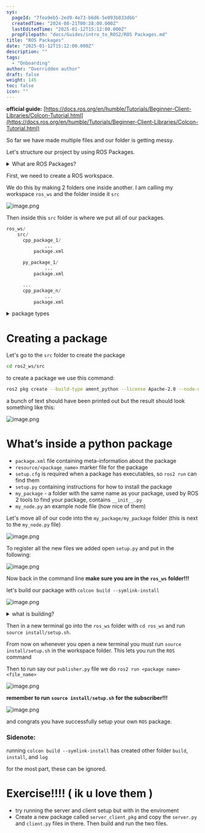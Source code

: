 ```yaml
---
sys:
  pageId: "7fea9eb5-2ed9-4e73-b6d6-5e093b833dbb"
  createdTime: "2024-08-21T00:28:00.000Z"
  lastEditedTime: "2025-01-12T15:12:00.000Z"
  propFilepath: "docs/Guides/intro_to_ROS2/ROS Packages.md"
title: "ROS Packages"
date: "2025-01-12T15:12:00.000Z"
description: ""
tags:
  - "Onboarding"
author: "Overridden author"
draft: false
weight: 145
toc: false
icon: ""
---
```


**official guide:** [https://docs.ros.org/en/humble/Tutorials/Beginner-Client-Libraries/Colcon-Tutorial.html](https://docs.ros.org/en/humble/Tutorials/Beginner-Client-Libraries/Colcon-Tutorial.html)

So far we have made multiple files and our folder is getting messy.

Let's structure our project by using ROS Packages.

<details>

<summary>What are ROS Packages?</summary>

ROS Packages are, as the name implies, packages of code that are highly sharable between ROS developers.

They consist of a folder, `package.xml` file, and source code

```python
      cpp_package_1/
		      ... imagine much code files here ..
          package.xml
```

</details>

First, we need to create a ROS workspace.

We do this by making 2 folders one inside another. I am calling my workspace `ros_ws` and the folder inside it `src`

![image.png](https://prod-files-secure.s3.us-west-2.amazonaws.com/d518164a-d88e-44d1-a4ee-3adb3bd8bce0/70706947-fd18-4537-a67b-e12946812d31/image.png?X-Amz-Algorithm=AWS4-HMAC-SHA256&X-Amz-Content-Sha256=UNSIGNED-PAYLOAD&X-Amz-Credential=ASIAZI2LB4666TU572CF%2F20250426%2Fus-west-2%2Fs3%2Faws4_request&X-Amz-Date=20250426T121314Z&X-Amz-Expires=3600&X-Amz-Security-Token=IQoJb3JpZ2luX2VjEKf%2F%2F%2F%2F%2F%2F%2F%2F%2F%2FwEaCXVzLXdlc3QtMiJHMEUCIHLjD2Yq%2BLCVdJY%2F31h0Q4uaOFuNsRspGEsXAzlEbn66AiEA1qx7y%2F7K3nPM5uSjMquv1RdbgcoclxidUPufQEWW83Qq%2FwMIQBAAGgw2Mzc0MjMxODM4MDUiDHipfOVXK71YRY4A1SrcA7RRevkGAF7vS0Cdi19fIk9P2UoCBxsNZACsAjRtLwn%2Fp%2FGlBTvV3WanIJ9wxE2LimpssrTjx0aLEwlS9lrkIIv6ruHjPzCgM%2BzgH3OkDw%2F5vQ1OkTSDPWT3zy%2Bm0W7vrWKWKHCyKP7f08z9K2QCk5PuqmRWipF7t%2B3WDAqiCzCAzskUN0ZqN1hkx7Dwr7B6x%2FAo%2FSg01hnIyO4RIyYFhdkly5K1unOBfvmm7S9bAZe%2FPJyCbFsJuazWXxvu%2BOszKEvozF1aYxQQWksdFBZuwpdlmicRjd1Caq8sdCMtrKQwNSZ46NWp5nqNP%2FyATscuS6Anxsinwple2TY%2FHWNx5Cgb62ClTcfj7vXN3UjmfcezM%2F0x%2FOf6%2FsI%2FoEg9S22AYYX6IeOx0zxOrST7DMjPO8wl9otHyUwgIIokHtIeKTITu0fx%2BQYeQ7GhJXEkQl2aWh%2FWD9ZG67%2FTgTJewJbtUFLcJ%2BfExV3x%2BlIF%2BdvEcaFU4FYT5LSsjdY7UVigRrnFtUI3RseSWk2DZW5Es0A90B0ULWxA6fnhNjejcsTyTlYM0Mutuwp4Cb92%2BntyXDNThvQZxMsyNEM3utSuztOnGnjGvvCuLC%2Fx412V9MdV5OQ4IKGNJik5nhhzzZhGMMSEssAGOqUB0g3%2BlYSSIsFNHx8JJ1mwDBbEPNLGV0k%2BOs8MCDJFtvKxOs%2F9EDgzvVKnCguZfw0jpH5H7recliBDXPx53BVxhCVqR2cAGmMScW4RrMS7mMDjfycAaFZgyCHDGp%2FvYJhIkoaFgNtyJTOnnvMNh1Gni2dw2qi1Ali2Ed%2FxTSAKNk%2BANKT9%2FIAkfW1d8rzhPDXECCtlVZnRA%2F3gGK3EiT56jY0EDC1o&X-Amz-Signature=a33dd9f43e77d8420b47f84bfa71dc01e47643b42948801b16375b3c5f740ec8&X-Amz-SignedHeaders=host&x-id=GetObject)

Then inside this `src` folder is where we put all of our packages.

```python
ros_ws/
    src/
      cpp_package_1/
		      ...
          package.xml

      py_package_1/
		      ...
          package.xml

      ...
      cpp_package_n/
		      ...
          package.xml

```

<details>

<summary>package types</summary>

packages can be either `C++` or python.

the intern file structure is different for each but for this guide we will stick to creating python packages

</details>

# Creating a package

Let's go to the `src` folder to create the package

```bash
cd ros2_ws/src
```

to create a package we use this command:

```bash
ros2 pkg create --build-type ament_python --license Apache-2.0 --node-name my_node my_package
```

a bunch of text should have been printed out but the result should look something like this:

![image.png](https://prod-files-secure.s3.us-west-2.amazonaws.com/d518164a-d88e-44d1-a4ee-3adb3bd8bce0/e6cf1e3f-8512-4a3e-b131-079f800bf3e8/image.png?X-Amz-Algorithm=AWS4-HMAC-SHA256&X-Amz-Content-Sha256=UNSIGNED-PAYLOAD&X-Amz-Credential=ASIAZI2LB4666TU572CF%2F20250426%2Fus-west-2%2Fs3%2Faws4_request&X-Amz-Date=20250426T121314Z&X-Amz-Expires=3600&X-Amz-Security-Token=IQoJb3JpZ2luX2VjEKf%2F%2F%2F%2F%2F%2F%2F%2F%2F%2FwEaCXVzLXdlc3QtMiJHMEUCIHLjD2Yq%2BLCVdJY%2F31h0Q4uaOFuNsRspGEsXAzlEbn66AiEA1qx7y%2F7K3nPM5uSjMquv1RdbgcoclxidUPufQEWW83Qq%2FwMIQBAAGgw2Mzc0MjMxODM4MDUiDHipfOVXK71YRY4A1SrcA7RRevkGAF7vS0Cdi19fIk9P2UoCBxsNZACsAjRtLwn%2Fp%2FGlBTvV3WanIJ9wxE2LimpssrTjx0aLEwlS9lrkIIv6ruHjPzCgM%2BzgH3OkDw%2F5vQ1OkTSDPWT3zy%2Bm0W7vrWKWKHCyKP7f08z9K2QCk5PuqmRWipF7t%2B3WDAqiCzCAzskUN0ZqN1hkx7Dwr7B6x%2FAo%2FSg01hnIyO4RIyYFhdkly5K1unOBfvmm7S9bAZe%2FPJyCbFsJuazWXxvu%2BOszKEvozF1aYxQQWksdFBZuwpdlmicRjd1Caq8sdCMtrKQwNSZ46NWp5nqNP%2FyATscuS6Anxsinwple2TY%2FHWNx5Cgb62ClTcfj7vXN3UjmfcezM%2F0x%2FOf6%2FsI%2FoEg9S22AYYX6IeOx0zxOrST7DMjPO8wl9otHyUwgIIokHtIeKTITu0fx%2BQYeQ7GhJXEkQl2aWh%2FWD9ZG67%2FTgTJewJbtUFLcJ%2BfExV3x%2BlIF%2BdvEcaFU4FYT5LSsjdY7UVigRrnFtUI3RseSWk2DZW5Es0A90B0ULWxA6fnhNjejcsTyTlYM0Mutuwp4Cb92%2BntyXDNThvQZxMsyNEM3utSuztOnGnjGvvCuLC%2Fx412V9MdV5OQ4IKGNJik5nhhzzZhGMMSEssAGOqUB0g3%2BlYSSIsFNHx8JJ1mwDBbEPNLGV0k%2BOs8MCDJFtvKxOs%2F9EDgzvVKnCguZfw0jpH5H7recliBDXPx53BVxhCVqR2cAGmMScW4RrMS7mMDjfycAaFZgyCHDGp%2FvYJhIkoaFgNtyJTOnnvMNh1Gni2dw2qi1Ali2Ed%2FxTSAKNk%2BANKT9%2FIAkfW1d8rzhPDXECCtlVZnRA%2F3gGK3EiT56jY0EDC1o&X-Amz-Signature=116b5eb440c5170a336c7fd36aac9b4fb3de5045a665cf5bb69ead953124b6c0&X-Amz-SignedHeaders=host&x-id=GetObject)

# What’s inside a python package

- `package.xml` file containing meta-information about the package
- `resource/<package_name>` marker file for the package
- `setup.cfg` is required when a package has executables, so `ros2 run` can find them
- `setup.py` containing instructions for how to install the package
- `my_package` - a folder with the same name as your package, used by ROS 2 tools to find your package, contains `__init__.py`
- `my_node.py` an example node file (how nice of them)

Let's move all of our code into the `my_package/my_package` folder (this is next to the `my_node.py` file)

![image.png](https://prod-files-secure.s3.us-west-2.amazonaws.com/d518164a-d88e-44d1-a4ee-3adb3bd8bce0/9ce58f11-0da9-4d3e-b86d-506a9685d378/image.png?X-Amz-Algorithm=AWS4-HMAC-SHA256&X-Amz-Content-Sha256=UNSIGNED-PAYLOAD&X-Amz-Credential=ASIAZI2LB4666TU572CF%2F20250426%2Fus-west-2%2Fs3%2Faws4_request&X-Amz-Date=20250426T121314Z&X-Amz-Expires=3600&X-Amz-Security-Token=IQoJb3JpZ2luX2VjEKf%2F%2F%2F%2F%2F%2F%2F%2F%2F%2FwEaCXVzLXdlc3QtMiJHMEUCIHLjD2Yq%2BLCVdJY%2F31h0Q4uaOFuNsRspGEsXAzlEbn66AiEA1qx7y%2F7K3nPM5uSjMquv1RdbgcoclxidUPufQEWW83Qq%2FwMIQBAAGgw2Mzc0MjMxODM4MDUiDHipfOVXK71YRY4A1SrcA7RRevkGAF7vS0Cdi19fIk9P2UoCBxsNZACsAjRtLwn%2Fp%2FGlBTvV3WanIJ9wxE2LimpssrTjx0aLEwlS9lrkIIv6ruHjPzCgM%2BzgH3OkDw%2F5vQ1OkTSDPWT3zy%2Bm0W7vrWKWKHCyKP7f08z9K2QCk5PuqmRWipF7t%2B3WDAqiCzCAzskUN0ZqN1hkx7Dwr7B6x%2FAo%2FSg01hnIyO4RIyYFhdkly5K1unOBfvmm7S9bAZe%2FPJyCbFsJuazWXxvu%2BOszKEvozF1aYxQQWksdFBZuwpdlmicRjd1Caq8sdCMtrKQwNSZ46NWp5nqNP%2FyATscuS6Anxsinwple2TY%2FHWNx5Cgb62ClTcfj7vXN3UjmfcezM%2F0x%2FOf6%2FsI%2FoEg9S22AYYX6IeOx0zxOrST7DMjPO8wl9otHyUwgIIokHtIeKTITu0fx%2BQYeQ7GhJXEkQl2aWh%2FWD9ZG67%2FTgTJewJbtUFLcJ%2BfExV3x%2BlIF%2BdvEcaFU4FYT5LSsjdY7UVigRrnFtUI3RseSWk2DZW5Es0A90B0ULWxA6fnhNjejcsTyTlYM0Mutuwp4Cb92%2BntyXDNThvQZxMsyNEM3utSuztOnGnjGvvCuLC%2Fx412V9MdV5OQ4IKGNJik5nhhzzZhGMMSEssAGOqUB0g3%2BlYSSIsFNHx8JJ1mwDBbEPNLGV0k%2BOs8MCDJFtvKxOs%2F9EDgzvVKnCguZfw0jpH5H7recliBDXPx53BVxhCVqR2cAGmMScW4RrMS7mMDjfycAaFZgyCHDGp%2FvYJhIkoaFgNtyJTOnnvMNh1Gni2dw2qi1Ali2Ed%2FxTSAKNk%2BANKT9%2FIAkfW1d8rzhPDXECCtlVZnRA%2F3gGK3EiT56jY0EDC1o&X-Amz-Signature=266e947c299a1e7237de8c3c94820f746f062bd7eafd0aba0fd8b01b8151e0a6&X-Amz-SignedHeaders=host&x-id=GetObject)

To register all the new files we added open `setup.py` and put in the following:

![image.png](https://prod-files-secure.s3.us-west-2.amazonaws.com/d518164a-d88e-44d1-a4ee-3adb3bd8bce0/1cd7c262-4cae-4496-9d75-c178537d24a2/image.png?X-Amz-Algorithm=AWS4-HMAC-SHA256&X-Amz-Content-Sha256=UNSIGNED-PAYLOAD&X-Amz-Credential=ASIAZI2LB4666TU572CF%2F20250426%2Fus-west-2%2Fs3%2Faws4_request&X-Amz-Date=20250426T121314Z&X-Amz-Expires=3600&X-Amz-Security-Token=IQoJb3JpZ2luX2VjEKf%2F%2F%2F%2F%2F%2F%2F%2F%2F%2FwEaCXVzLXdlc3QtMiJHMEUCIHLjD2Yq%2BLCVdJY%2F31h0Q4uaOFuNsRspGEsXAzlEbn66AiEA1qx7y%2F7K3nPM5uSjMquv1RdbgcoclxidUPufQEWW83Qq%2FwMIQBAAGgw2Mzc0MjMxODM4MDUiDHipfOVXK71YRY4A1SrcA7RRevkGAF7vS0Cdi19fIk9P2UoCBxsNZACsAjRtLwn%2Fp%2FGlBTvV3WanIJ9wxE2LimpssrTjx0aLEwlS9lrkIIv6ruHjPzCgM%2BzgH3OkDw%2F5vQ1OkTSDPWT3zy%2Bm0W7vrWKWKHCyKP7f08z9K2QCk5PuqmRWipF7t%2B3WDAqiCzCAzskUN0ZqN1hkx7Dwr7B6x%2FAo%2FSg01hnIyO4RIyYFhdkly5K1unOBfvmm7S9bAZe%2FPJyCbFsJuazWXxvu%2BOszKEvozF1aYxQQWksdFBZuwpdlmicRjd1Caq8sdCMtrKQwNSZ46NWp5nqNP%2FyATscuS6Anxsinwple2TY%2FHWNx5Cgb62ClTcfj7vXN3UjmfcezM%2F0x%2FOf6%2FsI%2FoEg9S22AYYX6IeOx0zxOrST7DMjPO8wl9otHyUwgIIokHtIeKTITu0fx%2BQYeQ7GhJXEkQl2aWh%2FWD9ZG67%2FTgTJewJbtUFLcJ%2BfExV3x%2BlIF%2BdvEcaFU4FYT5LSsjdY7UVigRrnFtUI3RseSWk2DZW5Es0A90B0ULWxA6fnhNjejcsTyTlYM0Mutuwp4Cb92%2BntyXDNThvQZxMsyNEM3utSuztOnGnjGvvCuLC%2Fx412V9MdV5OQ4IKGNJik5nhhzzZhGMMSEssAGOqUB0g3%2BlYSSIsFNHx8JJ1mwDBbEPNLGV0k%2BOs8MCDJFtvKxOs%2F9EDgzvVKnCguZfw0jpH5H7recliBDXPx53BVxhCVqR2cAGmMScW4RrMS7mMDjfycAaFZgyCHDGp%2FvYJhIkoaFgNtyJTOnnvMNh1Gni2dw2qi1Ali2Ed%2FxTSAKNk%2BANKT9%2FIAkfW1d8rzhPDXECCtlVZnRA%2F3gGK3EiT56jY0EDC1o&X-Amz-Signature=78324462b960f319f40103bf53aa93c62bd0c07c009736fd6668654e04d31f98&X-Amz-SignedHeaders=host&x-id=GetObject)

Now back in the command line **make sure you are in the** **`ros_ws`** **folder!!!**

let's build our package with `colcon build --symlink-install`

![image.png](https://prod-files-secure.s3.us-west-2.amazonaws.com/d518164a-d88e-44d1-a4ee-3adb3bd8bce0/2f2a0d27-b173-48fd-b189-5f5c0ce65619/image.png?X-Amz-Algorithm=AWS4-HMAC-SHA256&X-Amz-Content-Sha256=UNSIGNED-PAYLOAD&X-Amz-Credential=ASIAZI2LB4666TU572CF%2F20250426%2Fus-west-2%2Fs3%2Faws4_request&X-Amz-Date=20250426T121314Z&X-Amz-Expires=3600&X-Amz-Security-Token=IQoJb3JpZ2luX2VjEKf%2F%2F%2F%2F%2F%2F%2F%2F%2F%2FwEaCXVzLXdlc3QtMiJHMEUCIHLjD2Yq%2BLCVdJY%2F31h0Q4uaOFuNsRspGEsXAzlEbn66AiEA1qx7y%2F7K3nPM5uSjMquv1RdbgcoclxidUPufQEWW83Qq%2FwMIQBAAGgw2Mzc0MjMxODM4MDUiDHipfOVXK71YRY4A1SrcA7RRevkGAF7vS0Cdi19fIk9P2UoCBxsNZACsAjRtLwn%2Fp%2FGlBTvV3WanIJ9wxE2LimpssrTjx0aLEwlS9lrkIIv6ruHjPzCgM%2BzgH3OkDw%2F5vQ1OkTSDPWT3zy%2Bm0W7vrWKWKHCyKP7f08z9K2QCk5PuqmRWipF7t%2B3WDAqiCzCAzskUN0ZqN1hkx7Dwr7B6x%2FAo%2FSg01hnIyO4RIyYFhdkly5K1unOBfvmm7S9bAZe%2FPJyCbFsJuazWXxvu%2BOszKEvozF1aYxQQWksdFBZuwpdlmicRjd1Caq8sdCMtrKQwNSZ46NWp5nqNP%2FyATscuS6Anxsinwple2TY%2FHWNx5Cgb62ClTcfj7vXN3UjmfcezM%2F0x%2FOf6%2FsI%2FoEg9S22AYYX6IeOx0zxOrST7DMjPO8wl9otHyUwgIIokHtIeKTITu0fx%2BQYeQ7GhJXEkQl2aWh%2FWD9ZG67%2FTgTJewJbtUFLcJ%2BfExV3x%2BlIF%2BdvEcaFU4FYT5LSsjdY7UVigRrnFtUI3RseSWk2DZW5Es0A90B0ULWxA6fnhNjejcsTyTlYM0Mutuwp4Cb92%2BntyXDNThvQZxMsyNEM3utSuztOnGnjGvvCuLC%2Fx412V9MdV5OQ4IKGNJik5nhhzzZhGMMSEssAGOqUB0g3%2BlYSSIsFNHx8JJ1mwDBbEPNLGV0k%2BOs8MCDJFtvKxOs%2F9EDgzvVKnCguZfw0jpH5H7recliBDXPx53BVxhCVqR2cAGmMScW4RrMS7mMDjfycAaFZgyCHDGp%2FvYJhIkoaFgNtyJTOnnvMNh1Gni2dw2qi1Ali2Ed%2FxTSAKNk%2BANKT9%2FIAkfW1d8rzhPDXECCtlVZnRA%2F3gGK3EiT56jY0EDC1o&X-Amz-Signature=5419794ed39c43c7e2c74ebf33af667a20e02955353aa48cce157ca1eb7bc8d7&X-Amz-SignedHeaders=host&x-id=GetObject)

<details>

<summary>what is building?</summary>

if you are a CS major at Rose-Hulman you will learn the answer to this in CSSE132

but TLDR; is it combines all the code files into one program that can be run easily 

</details>

Then in a new terminal go into the `ros_ws` folder with `cd ros_ws` and run `source install/setup.sh`. 

From now on whenever you open a new terminal you must run `source install/setup.sh` in the workspace folder. This lets you run the `ROS` command

Then to run say our `publisher.py` file we do `ros2 run <package name> <file_name>`

![image.png](https://prod-files-secure.s3.us-west-2.amazonaws.com/d518164a-d88e-44d1-a4ee-3adb3bd8bce0/4f4b1219-3a44-4632-aa0a-ce3471699f59/image.png?X-Amz-Algorithm=AWS4-HMAC-SHA256&X-Amz-Content-Sha256=UNSIGNED-PAYLOAD&X-Amz-Credential=ASIAZI2LB4666TU572CF%2F20250426%2Fus-west-2%2Fs3%2Faws4_request&X-Amz-Date=20250426T121314Z&X-Amz-Expires=3600&X-Amz-Security-Token=IQoJb3JpZ2luX2VjEKf%2F%2F%2F%2F%2F%2F%2F%2F%2F%2FwEaCXVzLXdlc3QtMiJHMEUCIHLjD2Yq%2BLCVdJY%2F31h0Q4uaOFuNsRspGEsXAzlEbn66AiEA1qx7y%2F7K3nPM5uSjMquv1RdbgcoclxidUPufQEWW83Qq%2FwMIQBAAGgw2Mzc0MjMxODM4MDUiDHipfOVXK71YRY4A1SrcA7RRevkGAF7vS0Cdi19fIk9P2UoCBxsNZACsAjRtLwn%2Fp%2FGlBTvV3WanIJ9wxE2LimpssrTjx0aLEwlS9lrkIIv6ruHjPzCgM%2BzgH3OkDw%2F5vQ1OkTSDPWT3zy%2Bm0W7vrWKWKHCyKP7f08z9K2QCk5PuqmRWipF7t%2B3WDAqiCzCAzskUN0ZqN1hkx7Dwr7B6x%2FAo%2FSg01hnIyO4RIyYFhdkly5K1unOBfvmm7S9bAZe%2FPJyCbFsJuazWXxvu%2BOszKEvozF1aYxQQWksdFBZuwpdlmicRjd1Caq8sdCMtrKQwNSZ46NWp5nqNP%2FyATscuS6Anxsinwple2TY%2FHWNx5Cgb62ClTcfj7vXN3UjmfcezM%2F0x%2FOf6%2FsI%2FoEg9S22AYYX6IeOx0zxOrST7DMjPO8wl9otHyUwgIIokHtIeKTITu0fx%2BQYeQ7GhJXEkQl2aWh%2FWD9ZG67%2FTgTJewJbtUFLcJ%2BfExV3x%2BlIF%2BdvEcaFU4FYT5LSsjdY7UVigRrnFtUI3RseSWk2DZW5Es0A90B0ULWxA6fnhNjejcsTyTlYM0Mutuwp4Cb92%2BntyXDNThvQZxMsyNEM3utSuztOnGnjGvvCuLC%2Fx412V9MdV5OQ4IKGNJik5nhhzzZhGMMSEssAGOqUB0g3%2BlYSSIsFNHx8JJ1mwDBbEPNLGV0k%2BOs8MCDJFtvKxOs%2F9EDgzvVKnCguZfw0jpH5H7recliBDXPx53BVxhCVqR2cAGmMScW4RrMS7mMDjfycAaFZgyCHDGp%2FvYJhIkoaFgNtyJTOnnvMNh1Gni2dw2qi1Ali2Ed%2FxTSAKNk%2BANKT9%2FIAkfW1d8rzhPDXECCtlVZnRA%2F3gGK3EiT56jY0EDC1o&X-Amz-Signature=7da19fb130b3a70e53cac8d28d248a15b6a6e0e33a2442597b38a4db45e36dd4&X-Amz-SignedHeaders=host&x-id=GetObject)

**remember to run** **`source install/setup.sh`** **for the subscriber!!!**

![image.png](https://prod-files-secure.s3.us-west-2.amazonaws.com/d518164a-d88e-44d1-a4ee-3adb3bd8bce0/02121119-dad4-49ec-8356-c956108b4243/image.png?X-Amz-Algorithm=AWS4-HMAC-SHA256&X-Amz-Content-Sha256=UNSIGNED-PAYLOAD&X-Amz-Credential=ASIAZI2LB4666TU572CF%2F20250426%2Fus-west-2%2Fs3%2Faws4_request&X-Amz-Date=20250426T121314Z&X-Amz-Expires=3600&X-Amz-Security-Token=IQoJb3JpZ2luX2VjEKf%2F%2F%2F%2F%2F%2F%2F%2F%2F%2FwEaCXVzLXdlc3QtMiJHMEUCIHLjD2Yq%2BLCVdJY%2F31h0Q4uaOFuNsRspGEsXAzlEbn66AiEA1qx7y%2F7K3nPM5uSjMquv1RdbgcoclxidUPufQEWW83Qq%2FwMIQBAAGgw2Mzc0MjMxODM4MDUiDHipfOVXK71YRY4A1SrcA7RRevkGAF7vS0Cdi19fIk9P2UoCBxsNZACsAjRtLwn%2Fp%2FGlBTvV3WanIJ9wxE2LimpssrTjx0aLEwlS9lrkIIv6ruHjPzCgM%2BzgH3OkDw%2F5vQ1OkTSDPWT3zy%2Bm0W7vrWKWKHCyKP7f08z9K2QCk5PuqmRWipF7t%2B3WDAqiCzCAzskUN0ZqN1hkx7Dwr7B6x%2FAo%2FSg01hnIyO4RIyYFhdkly5K1unOBfvmm7S9bAZe%2FPJyCbFsJuazWXxvu%2BOszKEvozF1aYxQQWksdFBZuwpdlmicRjd1Caq8sdCMtrKQwNSZ46NWp5nqNP%2FyATscuS6Anxsinwple2TY%2FHWNx5Cgb62ClTcfj7vXN3UjmfcezM%2F0x%2FOf6%2FsI%2FoEg9S22AYYX6IeOx0zxOrST7DMjPO8wl9otHyUwgIIokHtIeKTITu0fx%2BQYeQ7GhJXEkQl2aWh%2FWD9ZG67%2FTgTJewJbtUFLcJ%2BfExV3x%2BlIF%2BdvEcaFU4FYT5LSsjdY7UVigRrnFtUI3RseSWk2DZW5Es0A90B0ULWxA6fnhNjejcsTyTlYM0Mutuwp4Cb92%2BntyXDNThvQZxMsyNEM3utSuztOnGnjGvvCuLC%2Fx412V9MdV5OQ4IKGNJik5nhhzzZhGMMSEssAGOqUB0g3%2BlYSSIsFNHx8JJ1mwDBbEPNLGV0k%2BOs8MCDJFtvKxOs%2F9EDgzvVKnCguZfw0jpH5H7recliBDXPx53BVxhCVqR2cAGmMScW4RrMS7mMDjfycAaFZgyCHDGp%2FvYJhIkoaFgNtyJTOnnvMNh1Gni2dw2qi1Ali2Ed%2FxTSAKNk%2BANKT9%2FIAkfW1d8rzhPDXECCtlVZnRA%2F3gGK3EiT56jY0EDC1o&X-Amz-Signature=c79a0a129772a4d6c4bc7e9321cd60921d56b9a5fdb4122d63a515adb02d0f30&X-Amz-SignedHeaders=host&x-id=GetObject)

and congrats you have successfully setup your own `ROS` package.

### Sidenote:

running `colcon build --symlink-install` has created other folder `build`, `install`, and `log`

for the most part, these can be ignored.

# Exercise!!!! ( ik u love them )

- try running the server and client setup but with in the enviroment
- Create a new package called `server_client_pkg` and copy the `server.py` and `client.py` files in there. Then build and run the two files.
